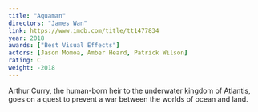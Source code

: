 ```yaml
---
title: "Aquaman"
directors: "James Wan"
link: https://www.imdb.com/title/tt1477834
year: 2018
awards: ["Best Visual Effects"]
actors: [Jason Momoa, Amber Heard, Patrick Wilson]
rating: C
weight: -2018
---
```

Arthur Curry, the human-born heir to the underwater kingdom of Atlantis, goes on a quest to prevent a war between the worlds of ocean and land.